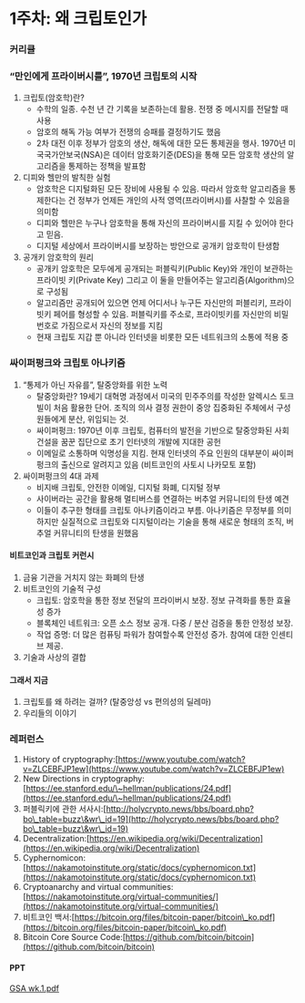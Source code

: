 # 1주차: 왜 크립토인가

### 커리큘

### “만인에게 프라이버시를”, 1970년 크립토의 시작

1. 크립토(암호학)란?
   * 수학의 일종. 수천 년 간 기록을 보존하는데 활용. 전쟁 중 메시지를 전달할 때 사용
   * 암호의 해독 가능 여부가 전쟁의 승패를 결정하기도 했음
   * 2차 대전 이후 정부가 암호의 생산, 해독에 대한 모든 통제권을 행사. 1970년 미국국가안보국(NSA)은 데이터 암호화기준(DES)을 통해 모든 암호학 생산의 알고리즘을 통제하는 정책을 발표함
2. 디피와 헬만의 발칙한 실험
   * 암호학은 디지털화된 모든 장비에 사용될 수 있음. 따라서 암호학 알고리즘을 통제한다는 건 정부가 언제든 개인의 사적 영역(프라이버시)를 사찰할 수 있음을 의미함
   * 디피와 헬만은 누구나 암호학을 통해 자신의 프라이버시를 지킬 수 있어야 한다고 믿음.
   * 디지털 세상에서 프라이버시를 보장하는 방안으로 공개키 암호학이 탄생함
3. 공개키 암호학의 원리
   * 공개키 암호학은 모두에게 공개되는 퍼블릭키(Public Key)와 개인이 보관하는 프라이빗 키(Private Key) 그리고 이 둘을 만들어주는 알고리즘(Algorithm)으로 구성됨
   * 알고리즘만 공개되어 있으면 언제 어디서나 누구든 자신만의 퍼블리키, 프라이빗키 페어를 형성할 수 있음. 퍼블릭키를 주소로, 프라이빗키를 자신만의 비밀 번호로 가짐으로서 자신의 정보를 지킴
   * 현재 크립토 지갑 뿐 아니라 인터넷을 비롯한 모든 네트워크의 소통에 적용 중

### 싸**이퍼펑크와 크립토 아나키즘**

1. “통제가 아닌 자유를”, 탈중앙화를 위한 노력
   * 탈중앙화란? 19세기 대혁명 과정에서 미국의 민주주의를 작성한 알렉시스 토크빌이 처음 활용한 단어. 조직의 의사 결정 권한이 중앙 집중화된 주체에서 구성원들에게 분산, 위임되는 것.
   * 싸이퍼펑크: 1970년 이후 크립토, 컴퓨터의 발전을 기반으로 탈중앙화된 사회 건설을 꿈꾼 집단으로 초기 인터넷의 개발에 지대한 공헌
   * 이메일로 소통하며 익명성을 지킴. 현재 인터넷의 주요 인원의 대부분이 싸이퍼펑크의 출신으로 알려지고 있음 (비트코인의 사토시 나카모토 포함)
2. 싸이퍼펑크의 4대 과제
   * 비지배 크립토, 안전한 이메일, 디지털 화폐, 디지털 정부
   * 사이버라는 공간을 활용해 멀티버스를 연결하는 버추얼 커뮤니티의 탄생 예견
   * 이들이 추구한 형태를 크립토 아나키즘이라고 부름. 아나키즘은 무정부를 의미하지만 실질적으로 크립토와 디지털이라는 기술을 통해 새로운 형태의 조직, 버추얼 커뮤니티의 탄생을 원했음

#### 비트코인과 크립토 커런시

1. 금융 기관을 거치지 않는 화폐의 탄생
2. 비트코인의 기술적 구성
   * 크립토: 암호학을 통한 정보 전달의 프라이버시 보장. 정보 규격화를 통한 효율성 증가
   * 블록체인 네트워크: 오픈 소스 정보 공개. 다중 / 분산 검증을 통한 안정성 보장.
   * 작업 증명: 더 많은 컴퓨팅 파워가 참여할수록 안전성 증가. 참여에 대한 인센티브 제공.
3. 기술과 사상의 결합

#### 그래서 지금

1. 크립토를 왜 하려는 걸까? (탈중앙성 vs 편의성의 딜레마)
2. 우리들의 이야기

### 레퍼런스

1. History of cryptography:[https://www.youtube.com/watch?v=ZLCEBFJP1ew](https://www.youtube.com/watch?v=ZLCEBFJP1ew)
2. New Directions in cryptography:[https://ee.stanford.edu/\~hellman/publications/24.pdf](https://ee.stanford.edu/\~hellman/publications/24.pdf)
3. 퍼블릭키에 관한 서사시:[http://holycrypto.news/bbs/board.php?bo\_table=buzz\&wr\_id=19](http://holycrypto.news/bbs/board.php?bo\_table=buzz\&wr\_id=19)
4. Decentralization:[https://en.wikipedia.org/wiki/Decentralization](https://en.wikipedia.org/wiki/Decentralization)
5. Cyphernomicon:[https://nakamotoinstitute.org/static/docs/cyphernomicon.txt](https://nakamotoinstitute.org/static/docs/cyphernomicon.txt)
6. Cryptoanarchy and virtual communities:[https://nakamotoinstitute.org/virtual-communities/](https://nakamotoinstitute.org/virtual-communities/)
7. 비트코인 백서:[https://bitcoin.org/files/bitcoin-paper/bitcoin\_ko.pdf](https://bitcoin.org/files/bitcoin-paper/bitcoin\_ko.pdf)
8. Bitcoin Core Source Code:[https://github.com/bitcoin/bitcoin](https://github.com/bitcoin/bitcoin)

#### PPT

[GSA wk.1.pdf](https://s3-us-west-2.amazonaws.com/secure.notion-static.com/f9e3cbec-d252-4f6e-bbf9-bf52d247c288/GSA\_wk.1.pdf)
